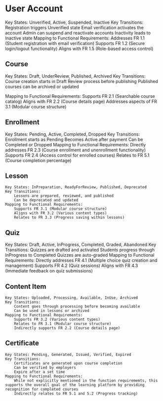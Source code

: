 # User Account #

Key States: Unverified, Active, Suspended, Inactive
    Key Transitions:
        Registration triggers Unverified state
        Email verification activates the account
        Admin can suspend and reactivate accounts
        Inactivity leads to Inactive state
Mapping to Functional Requirements:
        Addresses FR 1.1 (Student registration with email verification)
        Supports FR 1.2 (Secure login/logout functionality)
        Aligns with FR 1.5 (Role-based access control)

## Course ##

Key States: Draft, UnderReview, Published, Archived
    Key Transitions:
        Course creation starts in Draft
        Review process before publishing
        Published courses can be archived or updated

Mapping to Functional Requirements:
        Supports FR 2.1 (Searchable course catalog)
        Aligns with FR 2.2 (Course details page)
        Addresses aspects of FR 3.1 (Modular course structure)

## Enrollment ##

Key States: Pending, Active, Completed, Dropped
    Key Transitions:
        Enrollment starts as Pending
        Becomes Active after payment
        Can be Completed or Dropped
Mapping to Functional Requirements:
        Directly addresses FR 2.3 (Course enrollment and unenrollment functionality)
        Supports FR 2.4 (Access control for enrolled courses)
        Relates to FR 5.1 (Course completion percentage)

## Lesson ##

    Key States: InPreparation, ReadyForReview, Published, Deprecated
    Key Transitions:
        Lessons are prepared, reviewed, and published
        Can be deprecated and updated
    Mapping to Functional Requirements:
        Supports FR 3.1 (Modular course structure)
        Aligns with FR 3.2 (Various content types)
        Relates to FR 3.3 (Progress saving within lessons)

## Quiz ##

Key States: Draft, Active, InProgress, Completed, Graded, Abandoned
    Key Transitions:
        Quizzes are drafted and activated
        Students progress through InProgress to Completed
        Quizzes are auto-graded
    Mapping to Functional Requirements:
        Directly addresses FR 4.1 (Multiple choice quiz creation and management)
        Supports FR 4.2 (Quiz sessions)
        Aligns with FR 4.3 (Immediate feedback on quiz submissions)

## Content Item ##

    Key States: Uploaded, Processing, Available, InUse, Archived
    Key Transitions:
        Content goes through processing before becoming available
        Can be used in lessons or archived
    Mapping to Functional Requirements:
        Supports FR 3.2 (Various content types)
        Relates to FR 3.1 (Modular course structure)
        Indirectly supports FR 2.2 (Course details page)

## Certificate ##

    Key States: Pending, Generated, Issued, Verified, Expired
    Key Transitions:
        Certificates are generated upon course completion
        Can be verified by employers
        Expire after a set time
    Mapping to Functional Requirements:
        While not explicitly mentioned in the function requirememts, this supports the overall goal of the learning platform by providing recognition for completed courses
        Indirectly relates to FR 5.1 and 5.2 (Progress tracking)



